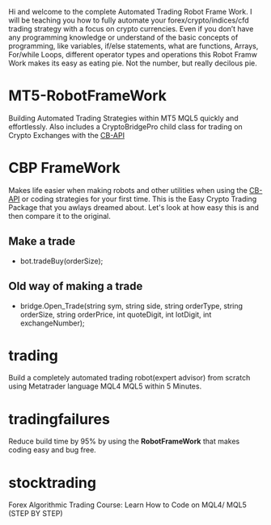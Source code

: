 Hi and welcome to the complete Automated Trading Robot Frame Work. I will be teaching you how to fully automate your forex/crypto/indices/cfd trading strategy with a focus on crypto currencies.  Even if you don’t have any programming knowledge or understand of the basic concepts of programming, like variables, if/else statements, what are functions, Arrays, For/while Loops, different operator types and operations this Robot Framw Work makes its easy as eating pie. Not the number, but really decilous pie. 

# MT5-RobotFrameWork
Building Automated Trading Strategies within MT5 MQL5 quickly and effortlessly. Also includes a CryptoBridgePro child class for trading on Crypto Exchanges with the [CB-API](https://github.com/TradingToolCrypto/TradingTool-Wiki/wiki/CB-API)  

# CBP FrameWork 
Makes life easier when making robots and other utilities when using the [CB-API](https://github.com/TradingToolCrypto/TradingTool-Wiki/wiki/CB-API) or coding strategies for your first time. This is the Easy Crypto Trading Package that you awlays dreamed about. Let's look at how easy this is and then compare it to the original. 

## Make a trade 
- bot.tradeBuy(orderSize);  
## Old way of making a trade
- bridge.Open_Trade(string sym, string side, string orderType, string orderSize, string orderPrice, int quoteDigit, int lotDigit, int exchangeNumber);

# trading 
Build a completely automated trading robot(expert advisor) from scratch using Metatrader language MQL4 MQL5 within 5 Minutes. 
# tradingfailures 
Reduce build time by 95% by using the **RobotFrameWork** that makes coding easy and bug free. 
# stocktrading
Forex Algorithmic Trading Course: Learn How to Code on MQL4/ MQL5 (STEP BY STEP)

